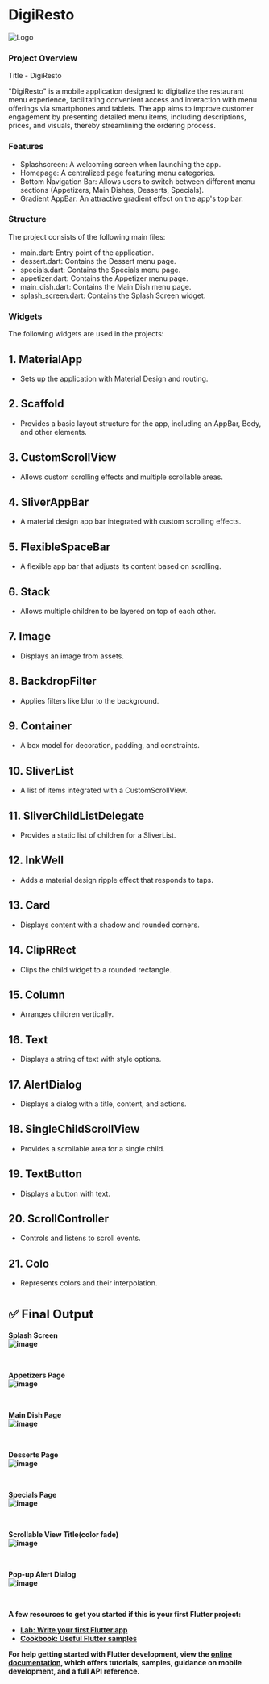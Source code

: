 # DigiResto

![Logo](https://github.com/user-attachments/assets/1f3d04bb-5861-4497-aba1-edb0ebe07c33)


### Project Overview
Title - DigiResto

"DigiResto" is a mobile application designed to digitalize the restaurant menu experience, facilitating convenient access and interaction with menu offerings via smartphones and tablets. The app aims to improve customer engagement by presenting detailed menu items, including descriptions, prices, and visuals, thereby streamlining the ordering process.


### Features
- Splashscreen: A welcoming screen when launching the app.
- Homepage: A centralized page featuring menu categories.
- Bottom Navigation Bar: Allows users to switch between different menu sections (Appetizers, Main Dishes, Desserts, Specials).
- Gradient AppBar: An attractive gradient effect on the app's top bar.
  
### Structure
The project consists of the following main files:

- main.dart: Entry point of the application.
- dessert.dart: Contains the Dessert menu page.
- specials.dart: Contains the Specials menu page.
- appetizer.dart: Contains the Appetizer menu page.
- main_dish.dart: Contains the Main Dish menu page.
- splash_screen.dart: Contains the Splash Screen widget.

### Widgets
The following widgets are used in the projects:

## 1. MaterialApp
- Sets up the application with Material Design and routing.

## 2. Scaffold
- Provides a basic layout structure for the app, including an AppBar, Body, and other elements.

## 3. CustomScrollView
- Allows custom scrolling effects and multiple scrollable areas.

## 4. SliverAppBar
- A material design app bar integrated with custom scrolling effects.

## 5. FlexibleSpaceBar
- A flexible app bar that adjusts its content based on scrolling.

## 6. Stack
- Allows multiple children to be layered on top of each other.

## 7. Image
- Displays an image from assets.

## 8. BackdropFilter
- Applies filters like blur to the background.

## 9. Container
- A box model for decoration, padding, and constraints.

## 10. SliverList
- A list of items integrated with a CustomScrollView.

## 11. SliverChildListDelegate
- Provides a static list of children for a SliverList.

## 12. InkWell
-  Adds a material design ripple effect that responds to taps.

## 13. Card
- Displays content with a shadow and rounded corners.

## 14. ClipRRect
- Clips the child widget to a rounded rectangle.

## 15. Column
-  Arranges children vertically.

## 16. Text
- Displays a string of text with style options.

## 17. AlertDialog
-  Displays a dialog with a title, content, and actions.

## 18. SingleChildScrollView
- Provides a scrollable area for a single child.

## 19. TextButton
-  Displays a button with text.

## 20. ScrollController
-  Controls and listens to scroll events.

## 21. Colo
-  Represents colors and their interpolation.

# <font size="5">✅ Final Output</font>
<b>Splash Screen<b><br>
![image](https://github.com/user-attachments/assets/b0d5f9c7-ddaf-4ebf-b5ab-b6691556051d)
</p><br>

<b>Appetizers Page<b><br>
![image](https://github.com/user-attachments/assets/48602433-b5ad-49ac-a261-c720976af6d7)
</p><br>

<b>Main Dish Page<b><br>
![image](https://github.com/user-attachments/assets/ed9b77b0-8021-462c-b42a-bc4748d0ac6b)
</p><br>

<b>Desserts Page<b><br>
![image](https://github.com/user-attachments/assets/7b0fcf13-9582-44dc-9c17-14149ec0ec6d)
</p><br>

<b>Specials Page<b><br>
![image](https://github.com/user-attachments/assets/f5fd1b09-26b4-491a-8064-71e0cc8a8c9d)
</p><br>

<b>Scrollable View Title(color fade)<b><br>
![image](https://github.com/user-attachments/assets/a43991f5-ab5c-4925-a253-23b2e86f5bfd)
</p><br>

<b>Pop-up Alert Dialog<b><br>
![image](https://github.com/user-attachments/assets/495ee1b9-b711-49cc-bec2-f42e338cd63f)
</p><br>







A few resources to get you started if this is your first Flutter project:

- [Lab: Write your first Flutter app](https://docs.flutter.dev/get-started/codelab)
- [Cookbook: Useful Flutter samples](https://docs.flutter.dev/cookbook)

For help getting started with Flutter development, view the
[online documentation](https://docs.flutter.dev/), which offers tutorials,
samples, guidance on mobile development, and a full API reference.
